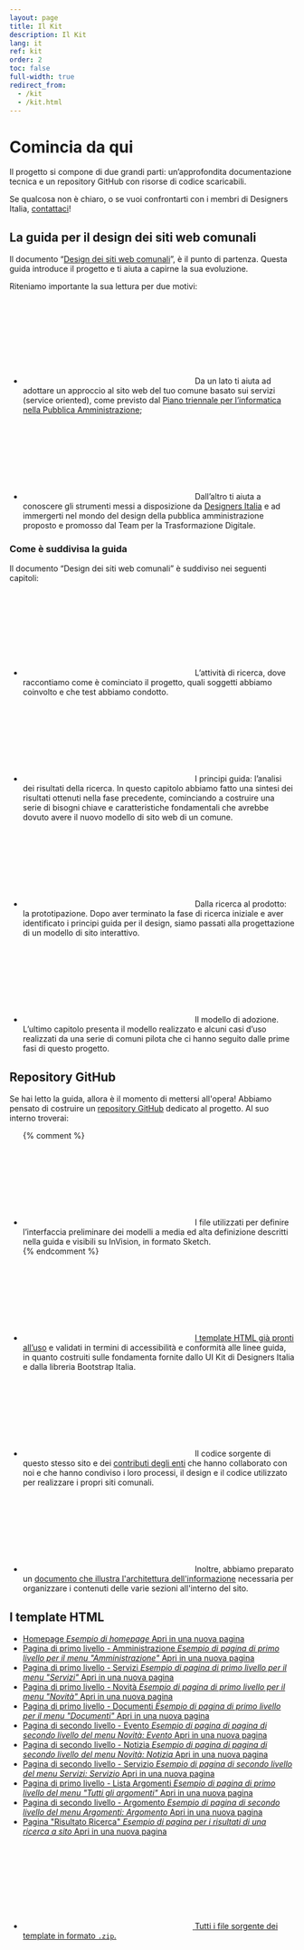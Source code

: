 ```yaml
---
layout: page
title: Il Kit
description: Il Kit
lang: it
ref: kit
order: 2
toc: false
full-width: true
redirect_from:
  - /kit
  - /kit.html
---
```


<style>
@media (max-width: 992px) {
    .section-1 .col-right-bg {
        background: url({{ site.baseurl }}/assets/images/patterns/pattern-05.svg) repeat;
    }
}
@media (min-width: 992px) {
    .section-1 {
        background: linear-gradient(90deg, #f2f7fc 50%, transparent 50%), url({{ site.baseurl }}/assets/images/patterns/pattern-05.svg)
    }
}
</style>
<div class="section p-0 section-1">
  <div class="section-content">
    <div class="container">
      <div class="row">
        <div class="col-12 col-lg-2 col-right-bg order-2">
          <div class="col-right-bg-inner bg-muted"></div>
        </div>
        <div class="col-12 col-lg-10 px-4 py-5 order-1 bg-muted">
          <h1>Comincia da qui</h1>
          <p>Il progetto si compone di due grandi parti: un’approfondita documentazione tecnica e un repository GitHub con risorse di codice scaricabili.</p>
          <p>Se qualcosa non è chiaro, o se vuoi confrontarti con i membri di Designers Italia, <a class="font-weight-bold" href="https://designers.italia.it/contatti/" target="_blank">contattaci</a>!</p>
        </div>
      </div>
    </div>
  </div>
</div> 

<style>
@media (max-width: 992px) {
    .section-2 .col-left-bg {
        background: url({{ site.baseurl }}/assets/images/patterns/pattern-09.svg) repeat;
    }
}
@media (min-width: 992px) {
    .section-2 {
        background: linear-gradient(90deg, transparent 50%, #FFF 50%), url({{ site.baseurl }}/assets/images/patterns/pattern-09.svg)
    }
}
</style>
<div class="section p-0 section-2">
  <div class="section-content">
    <div class="container">
      <div class="row">
        <div class="col-12 col-lg-2 col-left-bg order-2 order-lg-1">
          <div class="col-left-bg-inner bg-white"></div>
        </div>
        <div class="col-12 col-lg-10 px-4 py-5 order-1 order-lg-2 bg-white">
          <h2>La guida per il design dei siti web comunali</h2>
          <p>Il documento “<a class="font-weight-bold" href="https://docs.italia.it/italia/designers-italia/design-comuni-docs/it/stabile/">Design dei siti web comunali</a>”, è il punto di partenza. Questa guida introduce il progetto e ti aiuta a capirne la sua evoluzione.</p> 
          <p>Riteniamo importante la sua lettura per due motivi:</p>
            <ul class="list-with-icon-left">
              <li><span class="icon-left">
                  <svg class="icon icon-primary"><use xlink:href="{{ site.baseurl }}/assets/bootstrap-italia/dist/svg/sprite.svg#it-chevron-right"></use></svg>
                  <span>Da un lato ti aiuta ad adottare un approccio al sito web del tuo comune basato sui servizi (<span class="font-italic">service oriented</span>), come previsto dal <a class="font-weight-bold" href="https://docs.italia.it/italia/pianotriennale-ict/pianotriennale-ict-doc/it/bozza/doc/07_strumenti-per-la-generazione-e-la-diffusione-di-servizi-digitali.html">Piano triennale per l’informatica nella Pubblica Amministrazione</a>;</span>
              </span></li>
              <li><span class="icon-left">
                <svg class="icon icon-primary"><use xlink:href="{{ site.baseurl }}/assets/bootstrap-italia/dist/svg/sprite.svg#it-chevron-right"></use></svg>
                <span>Dall’altro ti aiuta a conoscere gli strumenti messi a disposizione da <a class="font-weight-bold" href="https://designers.italia.it/kit/">Designers Italia</a> e ad immergerti nel mondo del design della pubblica amministrazione proposto e promosso dal Team per la Trasformazione Digitale.</span>
              </span></li>
            </ul>
          <h3>Come è suddivisa la guida</h3>
          <p>Il documento “Design dei siti web comunali” è suddiviso nei seguenti capitoli:</p>
          <ul class="list-with-icon-left">
            <li>
              <span class="icon-left">
                <svg class="icon icon-primary"><use xlink:href="{{ site.baseurl }}/assets/bootstrap-italia/dist/svg/sprite.svg#it-chevron-right"></use></svg>
                <span>L’<span class="font-weight-bold">attività di ricerca</span>, dove raccontiamo come è cominciato il progetto, quali soggetti abbiamo coinvolto e che test abbiamo condotto.</span>
              </span>
            </li>
            <li>
              <span class="icon-left">
                <svg class="icon icon-primary"><use xlink:href="{{ site.baseurl }}/assets/bootstrap-italia/dist/svg/sprite.svg#it-chevron-right"></use></svg>
                <span>I <span class="font-weight-bold">principi guida: l’analisi dei risultati della ricerca</span>. In questo capitolo abbiamo fatto una sintesi dei risultati ottenuti nella fase precedente, cominciando a costruire una serie di bisogni chiave e caratteristiche fondamentali che avrebbe dovuto avere il nuovo modello di sito web di un comune.</span>
              </span>
            </li>
            <li>
              <span class="icon-left">
                <svg class="icon icon-primary"><use xlink:href="{{ site.baseurl }}/assets/bootstrap-italia/dist/svg/sprite.svg#it-chevron-right"></use></svg>
                <span><span class="font-weight-bold">Dalla ricerca al prodotto: la prototipazione</span>. Dopo aver terminato la fase di ricerca iniziale e aver identificato i principi guida per il design, siamo passati alla progettazione di un modello di sito interattivo.</span>
              </span>
            </li>
            <li>
              <span class="icon-left">
                <svg class="icon icon-primary"><use xlink:href="{{ site.baseurl }}/assets/bootstrap-italia/dist/svg/sprite.svg#it-chevron-right"></use></svg>
                <span>Il <span class="font-weight-bold">modello di adozione</span>. L’ultimo capitolo presenta il modello realizzato e alcuni casi d’uso realizzati da una serie di comuni pilota che ci hanno seguito dalle prime fasi di questo progetto.</span>
              </span>
            </li>
          </ul>
        </div>
      </div>
    </div>
  </div>
</div>

<style>
@media (max-width: 992px) {
    .section-3 .col-right-bg {
        background: url({{ site.baseurl }}/assets/images/patterns/pattern-07.svg) repeat;
    }
}
@media (min-width: 992px) {
    .section-3 {
        background: linear-gradient(90deg, #17324d 50%, transparent 50%), url({{ site.baseurl }}/assets/images/patterns/pattern-07.svg)
    }
}
</style>
<div class="section bg-dark p-0 section-3">
  <div class="section-content">
    <div class="container white-color">
      <div class="row">
        <div class="col-12 col-lg-2 col-right-bg order-2">
          <div class="col-right-bg-inner bg-dark"></div>
        </div>
        <div class="col-12 col-lg-10 px-4 py-5 order-1 bg-dark">
          <h2>Repository GitHub</h2>
          <p>Se hai letto la guida, allora è il momento di mettersi all'opera! Abbiamo pensato di costruire un <a  class="font-weight-bold text-white" href="https://github.com/italia/design-comuni-prototipi">repository GitHub</a> dedicato al progetto. Al suo interno troverai:</p>
          <ul class="list-with-icon-left">
          {% comment %}
          <li>
            <span class="icon-left">
              <svg class="icon icon-light"><use xlink:href="{{ site.baseurl }}/assets/bootstrap-italia/dist/svg/sprite.svg#it-chevron-right"></use></svg>
              <span><span class="font-weight-bold">I file utilizzati per definire l’interfaccia preliminare</span> dei modelli a media ed alta definizione descritti nella guida e visibili su InVision, in formato Sketch.</span>
            </span>
          </li>
          {% endcomment %}
          <li>
            <span class="icon-left">
              <svg class="icon icon-light"><use xlink:href="{{ site.baseurl }}/assets/bootstrap-italia/dist/svg/sprite.svg#it-chevron-right"></use></svg>
              <span><a class="font-weight-bold text-white" href="#template-html">I template HTML già pronti all’uso</a> e validati in termini di accessibilità e conformità alle linee guida, in quanto costruiti sulle fondamenta fornite dallo UI Kit di Designers Italia e dalla libreria Bootstrap Italia.</span>
            </span>
          </li>
          <li>
            <span class="icon-left">
              <svg class="icon icon-light"><use xlink:href="{{ site.baseurl }}/assets/bootstrap-italia/dist/svg/sprite.svg#it-chevron-right"></use></svg>
              <span>Il codice sorgente di questo stesso sito e dei <a class="font-weight-bold text-white" href="{{ site.baseurl }}/it/esempi.html">contributi degli enti</a> che hanno collaborato con noi e che hanno condiviso i loro processi, il design e il codice utilizzato per realizzare i propri siti comunali.</span>
            </span>
          </li>
          <li>
            <span class="icon-left">
              <svg class="icon icon-light"><use xlink:href="{{ site.baseurl }}/assets/bootstrap-italia/dist/svg/sprite.svg#it-chevron-right"></use></svg>
              <span>Inoltre, abbiamo preparato un <a class="font-weight-bold text-white" href="https://docs.google.com/spreadsheets/d/1bE0Ns0LsU0VDvCBT1WXZ5_yIxJU5AbUYcu_F8yMfpHQ/">documento che illustra l'architettura dell'informazione</a> necessaria per organizzare i contenuti delle varie sezioni all'interno del sito.</span>
            </span>
           </li>
          </ul>
        </div>
      </div>
    </div>
  </div>
</div>

<style>
@media (max-width: 992px) {
    .section-4 .col-left-bg {
        background: url({{ site.baseurl }}/assets/images/patterns/pattern-06.svg) repeat;
    }
}
@media (min-width: 992px) {
    .section-4 {
        background: linear-gradient(90deg, transparent 50%, #FFF 50%), url({{ site.baseurl }}/assets/images/patterns/pattern-06.svg)
    }
}
</style>
<div class="section p-0 section-4">
  <div class="section-content">
    <div class="container">
      <div class="row">
        <div class="col-12 col-lg-2 col-left-bg order-2 order-lg-1">
          <div class="col-left-bg-inner bg-white"></div>
        </div>
        <div class="col-12 col-lg-10 px-4 py-5 order-1 order-lg-2 bg-white">
          <h2 id="template-html">I template HTML</h2>
          <div class="it-list-wrapper">
            <ul class="it-list">
              <li>
                <a href="{{ site.baseurl }}/esempi/bootstrap-italia/template-homepage.html" target="_blank">
                  <div class="it-right-zone">
                    <span class="text">Homepage
                      <em>Esempio di homepage</em>
                    </span>
                    <span class="it-multiple"><span class="metadata">Apri in una nuova pagina</span></span>
                  </div>
                </a>
              </li>
              <li>
                <a href="{{ site.baseurl }}/esempi/bootstrap-italia/template-amministrazione.html" target="_blank">
                  <div class="it-right-zone">
                    <span class="text">Pagina di primo livello - Amministrazione
                      <em>Esempio di pagina di primo livello per il menu "Amministrazione"</em>
                    </span>
                    <span class="it-multiple"><span class="metadata">Apri in una nuova pagina</span></span>
                  </div>
                </a>
              </li>
              <li>
                <a href="{{ site.baseurl }}/esempi/bootstrap-italia/template-servizi.html" target="_blank">
                  <div class="it-right-zone">
                    <span class="text">Pagina di primo livello - Servizi
                      <em>Esempio di pagina di primo livello per il menu "Servizi"</em>
                    </span>
                    <span class="it-multiple"><span class="metadata">Apri in una nuova pagina</span></span>
                  </div>
                </a>
              </li>
              <li>
                <a href="{{ site.baseurl }}/esempi/bootstrap-italia/template-novita.html" target="_blank">
                  <div class="it-right-zone">
                    <span class="text">Pagina di primo livello - Novità
                      <em>Esempio di pagina di primo livello per il menu "Novità"</em>
                    </span>
                    <span class="it-multiple"><span class="metadata">Apri in una nuova pagina</span></span>
                  </div>
                </a>
              </li>
              <li>
                <a href="{{ site.baseurl }}/esempi/bootstrap-italia/template-documenti.html" target="_blank">
                  <div class="it-right-zone">
                    <span class="text">Pagina di primo livello - Documenti
                      <em>Esempio di pagina di primo livello per il menu "Documenti"</em>
                    </span>
                    <span class="it-multiple"><span class="metadata">Apri in una nuova pagina</span></span>
                  </div>
                </a>
              </li>
              <li>
                <a href="{{ site.baseurl }}/esempi/bootstrap-italia/template-novita-evento.html" target="_blank">
                  <div class="it-right-zone">
                    <span class="text">Pagina di secondo livello - Evento
                      <em>Esempio di pagina di pagina di secondo livello del menu Novità: Evento</em>
                    </span>
                    <span class="it-multiple"><span class="metadata">Apri in una nuova pagina</span></span>
                  </div>
                </a>
              </li>
              <li>
                <a href="{{ site.baseurl }}/esempi/bootstrap-italia/template-novita-notizia.html" target="_blank">
                  <div class="it-right-zone">
                    <span class="text">Pagina di secondo livello - Notizia
                      <em>Esempio di pagina di pagina di secondo livello del menu Novità: Notizia</em>
                    </span>
                    <span class="it-multiple"><span class="metadata">Apri in una nuova pagina</span></span>
                  </div>
                </a>
              </li>
              <li>
                <a href="{{ site.baseurl }}/esempi/bootstrap-italia/template-servizi-servizio.html" target="_blank">
                  <div class="it-right-zone">
                    <span class="text">Pagina di secondo livello - Servizio
                      <em>Esempio di pagina di secondo livello del menu Servizi: Servizio</em>
                    </span>
                    <span class="it-multiple"><span class="metadata">Apri in una nuova pagina</span></span>
                  </div>
                </a>
              </li>
              <li>
                <a href="{{ site.baseurl }}/esempi/bootstrap-italia/template-argomenti.html" target="_blank">
                  <div class="it-right-zone">
                    <span class="text">Pagina di primo livello - Lista Argomenti
                      <em>Esempio di pagina di primo livello del menu "Tutti gli argomenti"</em>
                    </span>
                    <span class="it-multiple"><span class="metadata">Apri in una nuova pagina</span></span>
                  </div>
                </a>
              </li>
              <li>
                <a href="{{ site.baseurl }}/esempi/bootstrap-italia/template-argomenti-argomento.html" target="_blank">
                  <div class="it-right-zone">
                    <span class="text">Pagina di secondo livello - Argomento
                      <em>Esempio di pagina di secondo livello del menu Argomenti: Argomento</em>
                    </span>
                    <span class="it-multiple"><span class="metadata">Apri in una nuova pagina</span></span>
                  </div>
                </a>
              </li>
              <li>
                  <a href="{{ site.baseurl }}/esempi/bootstrap-italia/template-risultato-ricerca.html" target="_blank">
                    <div class="it-right-zone">
                      <span class="text">Pagina "Risultato Ricerca"
                        <em>Esempio di pagina per i risultati di una ricerca a sito</em>
                      </span>
                      <span class="it-multiple"><span class="metadata">Apri in una nuova pagina</span></span>
                    </div>
                  </a>
              </li>
            </ul>
          </div>
          <div class="link-list-wrapper mt-4">
              <ul class="link-list">
                <li>
                <a class="list-item" href="{{ site.baseurl }}/esempi/bootstrap-italia/templates-bootstrap-italia.zip">
                  <svg class="icon icon-sm icon-primary"><use xlink:href="{{ site.baseurl }}/assets/bootstrap-italia/dist/svg/sprite.svg#it-chevron-right"></use></svg>
                  <span class="d-inline">Tutti i file sorgente dei template in formato <code>.zip</code>.</span>
                </a>
                </li>
              </ul>
          </div>
        </div>
      </div>
    </div>
  </div>
</div> 

